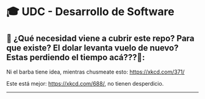# 🎓 UDC - Desarrollo de Software

## 🔄 ¿Qué necesidad viene a cubrir este repo? Para que existe? El dolar levanta vuelo de nuevo? Estas perdiendo el tiempo acá???🤔:
Ni el barba tiene idea, mientras chusmeate esto: https://xkcd.com/371/

Este está mejor: https://xkcd.com/688/, no tienen desperdicio.

---

